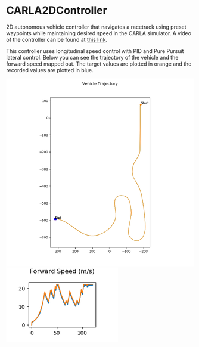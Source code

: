 # CARLA2DController
2D autonomous vehicle controller that navigates a racetrack using preset waypoints while maintaining desired speed in the CARLA simulator. A video of the controller can be found at [this link](https://www.youtube.com/watch?v=rB24rA7mKSE). 

This controller uses longitudinal speed control with PID and Pure Pursuit lateral control. Below you can see the trajectory of the vehicle and the forward speed mapped out. The target values are plotted in orange and the recorded values are plotted in blue. 

![trajectory](/images/trajectory.png)
![forward speed](/images/forward_speed.png)
